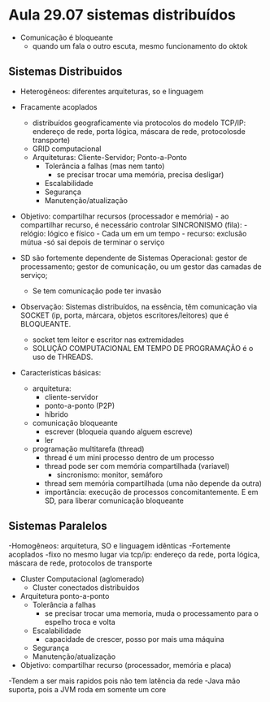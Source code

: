 # Aula 29.07 sistemas distribuídos
- Comunicação é bloqueante 
  - quando um fala o outro escuta, mesmo funcionamento do oktok

## Sistemas Distribuidos
- Heterogêneos: diferentes arquiteturas, so e linguagem
- Fracamente acoplados
  - distribuídos geograficamente via protocolos do modelo TCP/IP: endereço de rede, porta lógica, máscara de rede, protocolosde transporte)
  - GRID computacional
  - Arquiteturas: Cliente-Servidor; Ponto-a-Ponto
      - Tolerância a falhas (mas nem tanto)
        - se precisar trocar uma memória, precisa desligar) 
      - Escalabilidade
      - Segurança
      - Manutenção/atualização
- Objetivo: compartilhar recursos (processador e memória)
      - ao compartilhar recurso, é necessário controlar SINCRONISMO (fila):
      - relógio: lógico e físico
        - Cada um em um tempo
      - recurso: exclusão mútua
        -só sai depois de terminar o serviço
- SD são fortemente dependente de Sistemas Operacional: gestor de processamento; gestor de comunicação, ou um gestor das camadas de serviço;
  - Se tem comunicação pode ter invasão
- Observação: Sistemas distribuídos, na essência, têm comunicação via SOCKET (ip, porta, márcara, objetos escritores/leitores) que é BLOQUEANTE.
  - socket tem leitor e escritor nas extremidades 
  - SOLUÇÃO COMPUTACIONAL EM TEMPO DE PROGRAMAÇÃO é o uso de THREADS.
    
- Características básicas:
  - arquitetura:
    - cliente-servidor
    - ponto-a-ponto (P2P)
    - híbrido
  - comunicação bloqueante
    - escrever (bloqueia quando alguem escreve)
    - ler
  - programação multitarefa (thread)
    - thread é um mini processo dentro de um processo
    - thread pode ser com memória compartilhada (variavel)
        - sincronismo: monitor, semáforo
    - thread sem memória compartilhada (uma não depende da outra)
    - importância: execução de processos concomitantemente. E em SD, para liberar comunicação bloqueante


## Sistemas Paralelos
-Homogêneos: arquitetura, SO e linguagem idênticas
-Fortemente acoplados
  -fixo no mesmo lugar via tcp/ip: endereço da rede, porta lógica, máscara de rede, protocolos de transporte
- Cluster Computacional (aglomerado)
  - Cluster conectados distribuidos
- Arquitetura ponto-a-ponto
  - Tolerância a falhas
    - se precisar trocar uma memoria, muda o processamento para o espelho troca e volta 
  - Escalabilidade
    - capacidade de crescer, posso por mais uma máquina
  - Segurança
  - Manutenção/atualização
- Objetivo: compartilhar recurso (processador, memória e placa)

-Tendem a ser mais rapidos pois não tem latência da rede
-Java mão suporta, pois a JVM roda em somente um core
